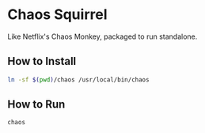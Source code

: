 # Chaos Squirrel

Like Netflix's Chaos Monkey, packaged to run standalone.

## How to Install

```bash
ln -sf $(pwd)/chaos /usr/local/bin/chaos
```

## How to Run

```bash
chaos
```


